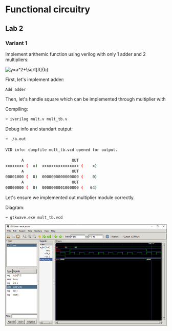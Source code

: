 <!-- 
    Authors:
        Kutsenko Aleksei
        Solovev Pavel
    Group: 
        P33312
    
 -->
# Functional circuitry

## Lab 2

### Variant 1
Implement arithemic function using verilog with only 1 adder and 2 multipliers:

![y=a^2+\sqrt[3]{b}](https://latex.codecogs.com/svg.latex?y=a^2+\sqrt[3]{b}) 

First, let's implement adder:

```
Add adder
```

Then, let's handle square which can be implemented through multiplier with 

Compiling:

```bash
➜ iverilog mult.v mult_tb.v
```

Debug info and standart output:
```bash
➜ ./a.out                  

VCD info: dumpfile mult_tb.vcd opened for output.

       A                     OUT
xxxxxxxx (  x)  xxxxxxxxxxxxxxxx (    x)
       A                     OUT
00001000 (  8)  0000000000000000 (    0)
       A                     OUT
00000000 (  0)  0000000001000000 (   64)
```

Let's ensure we implemented out multiplier module correctly.

Diagram:
```bash
➜ gtkwave.exe mult_tb.vcd
```
![mult_diagram.png](img/mult_diagram.png)